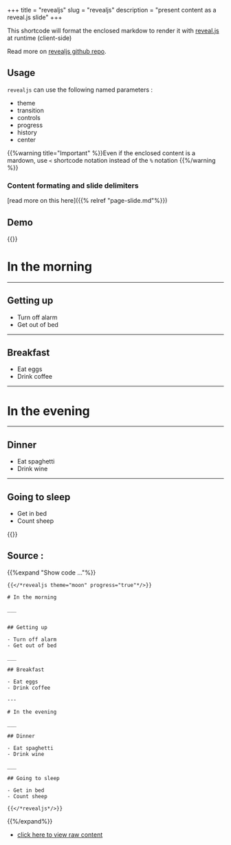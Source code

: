 +++
title = "revealjs"
slug = "revealjs"
description = "present content as a reveal.js slide"
+++

This shortcode will format the enclosed markdow to render it with [reveal.js](http://lab.hakim.se/reveal-js/) at runtime (client-side)

Read more on [revealjs github repo](https://github.com/hakimel/reveal.js/#markdown).

## Usage

`revealjs` can use the following named parameters :

* theme
* transition
* controls
* progress
* history
* center


{{%warning title="Important" %}}Even if the enclosed content is a mardown, use `<` shortcode notation instead of the `%` notation {{%/warning %}}

### Content formating and slide delimiters

[read more on this here]({{% relref "page-slide.md"%}})

## Demo


{{<revealjs theme="moon" progress="true">}}

# In the morning

___


## Getting up

- Turn off alarm
- Get out of bed

___

## Breakfast

- Eat eggs
- Drink coffee

---

# In the evening

___

## Dinner

- Eat spaghetti
- Drink wine

___

## Going to sleep

- Get in bed
- Count sheep

{{</revealjs>}}

## Source :

{{%expand "Show code ..."%}}

```
{{</*revealjs theme="moon" progress="true"*/>}}

# In the morning

___


## Getting up

- Turn off alarm
- Get out of bed

___

## Breakfast

- Eat eggs
- Drink coffee

---

# In the evening

___

## Dinner

- Eat spaghetti
- Drink wine

___

## Going to sleep

- Get in bed
- Count sheep

{{</*revealjs*/>}}

```

{{%/expand%}}

* [click here to view raw content](https://raw.githubusercontent.com/vjeantet/hugo-theme-docport/master/exampleSite/content/shortcodes/revealjs.md)